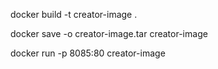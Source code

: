 docker build -t creator-image .

<!-- to convert docker image into tar -->

docker save -o creator-image.tar creator-image

docker run -p 8085:80 creator-image
